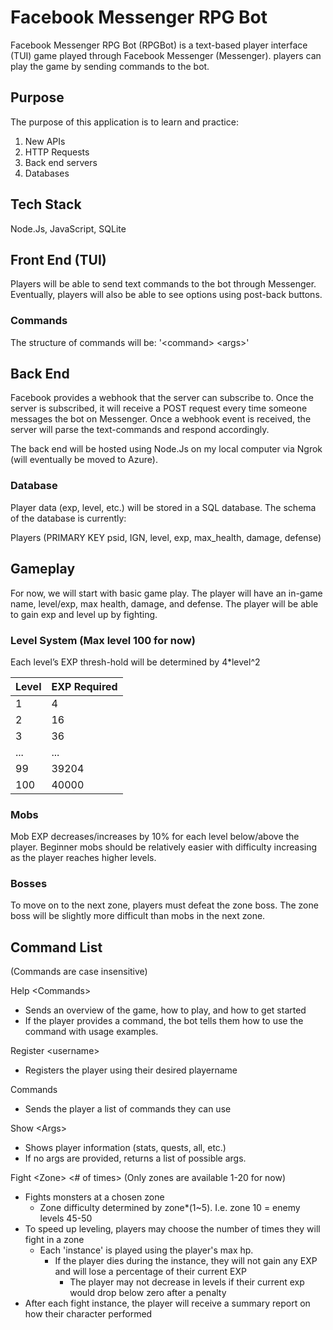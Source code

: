 # Facebook Messenger RPG Bot

Facebook Messenger RPG Bot (RPGBot) is a text-based player interface (TUI) game played through Facebook Messenger (Messenger). players can play the game by sending commands to the bot. 

## Purpose

The purpose of this application is to learn and practice:

1. New APIs
2. HTTP Requests
3. Back end servers
4. Databases

## Tech Stack

Node.Js, JavaScript, SQLite

## Front End (TUI)

Players will be able to send text commands to the bot through Messenger. Eventually, players will also be able to see options using post-back buttons.

### Commands
The structure of commands will be: '\<command\> \<args\>'

## Back End

Facebook provides a webhook that the server can subscribe to. Once the server is subscribed, it will receive a POST request every time someone messages the bot on Messenger. Once a webhook event is received, the server will parse the text-commands and respond accordingly. 

The back end will be hosted using Node.Js on my local computer via Ngrok (will eventually be moved to Azure).

### Database
Player data (exp, level, etc.) will be stored in a SQL database. The schema of the database is currently:

Players (PRIMARY KEY psid, IGN, level, exp, max_health, damage, defense)

## Gameplay

For now, we will start with basic game play. The player will have an in-game name, level/exp, max health, damage, and defense. The player will be able to gain exp and level up by fighting.

### Level System (Max level 100 for now)
Each level’s EXP thresh-hold will be determined by 4*level^2

| Level | EXP Required |
|-------|--------------|
| 1     | 4            |
| 2     | 16           |
| 3     | 36           |
| ...   | ...          |
| 99    | 39204        |
| 100   | 40000        |

### Mobs
Mob EXP decreases/increases by 10% for each level below/above the player. Beginner mobs should be relatively easier with difficulty increasing as the player reaches higher levels.

### Bosses
To move on to the next zone, players must defeat the zone boss. The zone boss will be slightly more difficult than mobs in the next zone.

## Command List

(Commands are case insensitive)

Help \<Commands\>

- Sends an overview of the game, how to play, and how to get started
- If the player provides a command, the bot tells them how to use the command with usage examples.

Register \<username\>

- Registers the player using their desired playername

Commands

- Sends the player a list of commands they can use

Show \<Args\>

- Shows player information (stats, quests, all, etc.)
- If no args are provided, returns a list of possible args.

Fight \<Zone\> \<# of times\> (Only zones are available 1-20 for now)

- Fights monsters at a chosen zone
  - Zone difficulty determined by zone*(1~5). I.e. zone 10 = enemy levels 45-50 
- To speed up leveling, players may choose the number of times they will fight in a zone
  - Each 'instance' is played using the player's max hp.
    - If the player dies during the instance, they will not gain any EXP and will lose a percentage of their current EXP
      - The player may not decrease in levels if their current exp would drop below zero after a penalty
- After each fight instance, the player will receive a summary report on how their character performed



